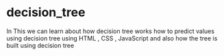 # decision_tree

In This we can learn about how decision tree works how to predict values using decision tree using HTML , CSS , JavaScript and also how the tree is built using decision tree
